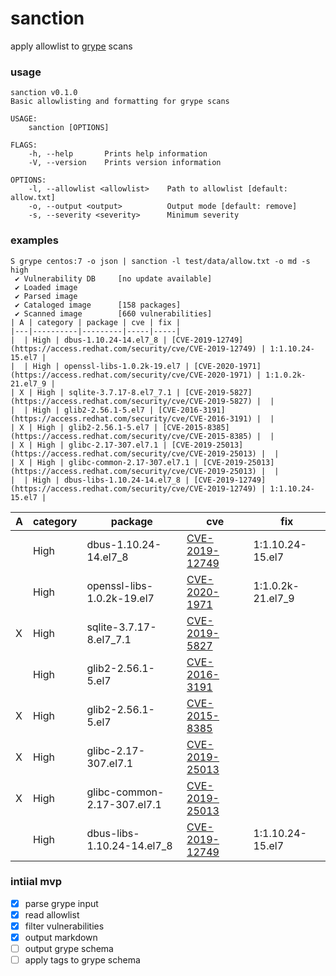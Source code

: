 sanction
===
apply allowlist to [grype](https://github.com/anchore/grype) scans

### usage

```
sanction v0.1.0
Basic allowlisting and formatting for grype scans

USAGE:
    sanction [OPTIONS]

FLAGS:
    -h, --help       Prints help information
    -V, --version    Prints version information

OPTIONS:
    -l, --allowlist <allowlist>    Path to allowlist [default: allow.txt]
    -o, --output <output>          Output mode [default: remove]
    -s, --severity <severity>      Minimum severity
```

### examples

```
S grype centos:7 -o json | sanction -l test/data/allow.txt -o md -s high
 ✔ Vulnerability DB     [no update available]
 ✔ Loaded image         
 ✔ Parsed image         
 ✔ Cataloged image      [158 packages]
 ✔ Scanned image        [660 vulnerabilities]
| A | category | package | cve | fix |
|---|----------|---------|-----|-----|
|  | High | dbus-1.10.24-14.el7_8 | [CVE-2019-12749](https://access.redhat.com/security/cve/CVE-2019-12749) | 1:1.10.24-15.el7 |
|  | High | openssl-libs-1.0.2k-19.el7 | [CVE-2020-1971](https://access.redhat.com/security/cve/CVE-2020-1971) | 1:1.0.2k-21.el7_9 |
| X | High | sqlite-3.7.17-8.el7_7.1 | [CVE-2019-5827](https://access.redhat.com/security/cve/CVE-2019-5827) |  |
|  | High | glib2-2.56.1-5.el7 | [CVE-2016-3191](https://access.redhat.com/security/cve/CVE-2016-3191) |  |
| X | High | glib2-2.56.1-5.el7 | [CVE-2015-8385](https://access.redhat.com/security/cve/CVE-2015-8385) |  |
| X | High | glibc-2.17-307.el7.1 | [CVE-2019-25013](https://access.redhat.com/security/cve/CVE-2019-25013) |  |
| X | High | glibc-common-2.17-307.el7.1 | [CVE-2019-25013](https://access.redhat.com/security/cve/CVE-2019-25013) |  |
|  | High | dbus-libs-1.10.24-14.el7_8 | [CVE-2019-12749](https://access.redhat.com/security/cve/CVE-2019-12749) | 1:1.10.24-15.el7 |
```

| A | category | package | cve | fix |
|---|----------|---------|-----|-----|
|  | High | dbus-1.10.24-14.el7_8 | [CVE-2019-12749](https://access.redhat.com/security/cve/CVE-2019-12749) | 1:1.10.24-15.el7 |
|  | High | openssl-libs-1.0.2k-19.el7 | [CVE-2020-1971](https://access.redhat.com/security/cve/CVE-2020-1971) | 1:1.0.2k-21.el7_9 |
| X | High | sqlite-3.7.17-8.el7_7.1 | [CVE-2019-5827](https://access.redhat.com/security/cve/CVE-2019-5827) |  |
|  | High | glib2-2.56.1-5.el7 | [CVE-2016-3191](https://access.redhat.com/security/cve/CVE-2016-3191) |  |
| X | High | glib2-2.56.1-5.el7 | [CVE-2015-8385](https://access.redhat.com/security/cve/CVE-2015-8385) |  |
| X | High | glibc-2.17-307.el7.1 | [CVE-2019-25013](https://access.redhat.com/security/cve/CVE-2019-25013) |  |
| X | High | glibc-common-2.17-307.el7.1 | [CVE-2019-25013](https://access.redhat.com/security/cve/CVE-2019-25013) |  |
|  | High | dbus-libs-1.10.24-14.el7_8 | [CVE-2019-12749](https://access.redhat.com/security/cve/CVE-2019-12749) | 1:1.10.24-15.el7 |



### intiial mvp
- [X] parse grype input
- [X] read allowlist
- [X] filter vulnerabilities
- [X] output markdown
- [ ] output grype schema
- [ ] apply tags to grype schema
